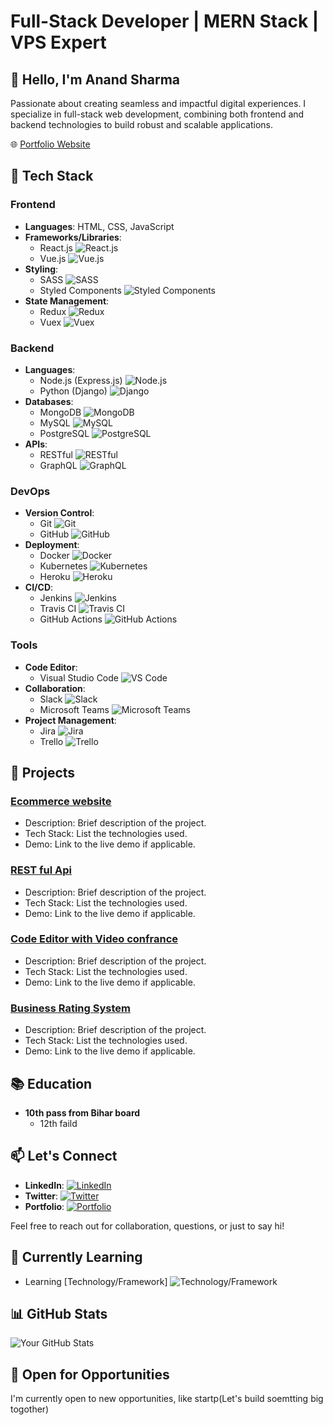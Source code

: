 #  Full-Stack Developer | MERN Stack | VPS Expert

## 👋 Hello, I'm Anand Sharma

Passionate about creating seamless and impactful digital experiences. I specialize in full-stack web development, combining both frontend and backend technologies to build robust and scalable applications.

🌐 [Portfolio Website](https://www.yourportfolio.com)

## 🔧 Tech Stack

### Frontend

- **Languages**: HTML, CSS, JavaScript
- **Frameworks/Libraries**: 
  - React.js ![React.js](https://img.shields.io/badge/-React.js-61DAFB?style=flat&logo=React&logoColor=white)
  - Vue.js ![Vue.js](https://img.shields.io/badge/-Vue.js-4FC08D?style=flat&logo=Vue.js&logoColor=white)
- **Styling**: 
  - SASS ![SASS](https://img.shields.io/badge/-SASS-CC6699?style=flat&logo=SASS&logoColor=white)
  - Styled Components ![Styled Components](https://img.shields.io/badge/-Styled_Components-DB7093?style=flat&logo=styled-components&logoColor=white)
- **State Management**: 
  - Redux ![Redux](https://img.shields.io/badge/-Redux-764ABC?style=flat&logo=Redux&logoColor=white)
  - Vuex ![Vuex](https://img.shields.io/badge/-Vuex-42B983?style=flat&logo=Vuex&logoColor=white)

### Backend

- **Languages**: 
  - Node.js (Express.js) ![Node.js](https://img.shields.io/badge/-Node.js-339933?style=flat&logo=Node.js&logoColor=white)
  - Python (Django) ![Django](https://img.shields.io/badge/-Django-092E20?style=flat&logo=Django&logoColor=white)
- **Databases**: 
  - MongoDB ![MongoDB](https://img.shields.io/badge/-MongoDB-47A248?style=flat&logo=MongoDB&logoColor=white)
  - MySQL ![MySQL](https://img.shields.io/badge/-MySQL-4479A1?style=flat&logo=MySQL&logoColor=white)
  - PostgreSQL ![PostgreSQL](https://img.shields.io/badge/-PostgreSQL-336791?style=flat&logo=PostgreSQL&logoColor=white)
- **APIs**: 
  - RESTful ![RESTful](https://img.shields.io/badge/-RESTful-61DAFB?style=flat)
  - GraphQL ![GraphQL](https://img.shields.io/badge/-GraphQL-E10098?style=flat&logo=GraphQL&logoColor=white)

### DevOps

- **Version Control**: 
  - Git ![Git](https://img.shields.io/badge/-Git-F05032?style=flat&logo=Git&logoColor=white)
  - GitHub ![GitHub](https://img.shields.io/badge/-GitHub-181717?style=flat&logo=GitHub&logoColor=white)
- **Deployment**: 
  - Docker ![Docker](https://img.shields.io/badge/-Docker-2496ED?style=flat&logo=Docker&logoColor=white)
  - Kubernetes ![Kubernetes](https://img.shields.io/badge/-Kubernetes-326CE5?style=flat&logo=Kubernetes&logoColor=white)
  - Heroku ![Heroku](https://img.shields.io/badge/-Heroku-430098?style=flat&logo=Heroku&logoColor=white)
- **CI/CD**: 
  - Jenkins ![Jenkins](https://img.shields.io/badge/-Jenkins-D24939?style=flat&logo=Jenkins&logoColor=white)
  - Travis CI ![Travis CI](https://img.shields.io/badge/-Travis_CI-3EAAAF?style=flat&logo=Travis-CI&logoColor=white)
  - GitHub Actions ![GitHub Actions](https://img.shields.io/badge/-GitHub_Actions-2088FF?style=flat&logo=GitHub-Actions&logoColor=white)

### Tools

- **Code Editor**: 
  - Visual Studio Code ![VS Code](https://img.shields.io/badge/-Visual_Studio_Code-007ACC?style=flat&logo=Visual-Studio-Code&logoColor=white)
- **Collaboration**: 
  - Slack ![Slack](https://img.shields.io/badge/-Slack-4A154B?style=flat&logo=Slack&logoColor=white)
  - Microsoft Teams ![Microsoft Teams](https://img.shields.io/badge/-Microsoft_Teams-6264A7?style=flat&logo=Microsoft-Teams&logoColor=white)
- **Project Management**: 
  - Jira ![Jira](https://img.shields.io/badge/-Jira-0052CC?style=flat&logo=Jira&logoColor=white)
  - Trello ![Trello](https://img.shields.io/badge/-Trello-0079BF?style=flat&logo=Trello&logoColor=white)

## 🚀 Projects

### [Ecommerce website ](https://github.com/yourusername/project1)

- Description: Brief description of the project.
- Tech Stack: List the technologies used.
- Demo: Link to the live demo if applicable.

### [REST ful Api](https://github.com/yourusername/project2)

- Description: Brief description of the project.
- Tech Stack: List the technologies used.
- Demo: Link to the live demo if applicable.

### [Code Editor with Video confrance ](https://github.com/yourusername/project2)

- Description: Brief description of the project.
- Tech Stack: List the technologies used.
- Demo: Link to the live demo if applicable.


### [Business Rating System](https://github.com/yourusername/project2)

- Description: Brief description of the project.
- Tech Stack: List the technologies used.
- Demo: Link to the live demo if applicable.

## 📚 Education

- **10th pass from Bihar board**
  - 12th faild
  

## 📫 Let's Connect

- **LinkedIn**: [![LinkedIn](https://img.shields.io/badge/-LinkedIn-0077B5?style=flat&logo=LinkedIn&logoColor=white)](www.linkedin.com/in/anand-sharma-a743b225a)
- **Twitter**: [![Twitter](https://img.shields.io/badge/-Twitter-1DA1F2?style=flat&logo=Twitter&logoColor=white)](https://twitter.com/anandk_02)
- **Portfolio**: [![Portfolio](https://img.shields.io/badge/-Portfolio-4A90E2?style=flat)](https://www.yourportfolio.com)

Feel free to reach out for collaboration, questions, or just to say hi!

## 🌱 Currently Learning

- Learning [Technology/Framework] ![Technology/Framework](https://img.shields.io/badge/-Technology_Framework-123456?style=flat)

## 📊 GitHub Stats

![Your GitHub Stats](https://github-readme-stats.vercel.app/api?username=anandk02&show_icons=true&count_private=true&hide=contribs,prs)

## 🤝 Open for Opportunities

I'm currently open to new opportunities, like startp(Let's build soemtting big togother) 
